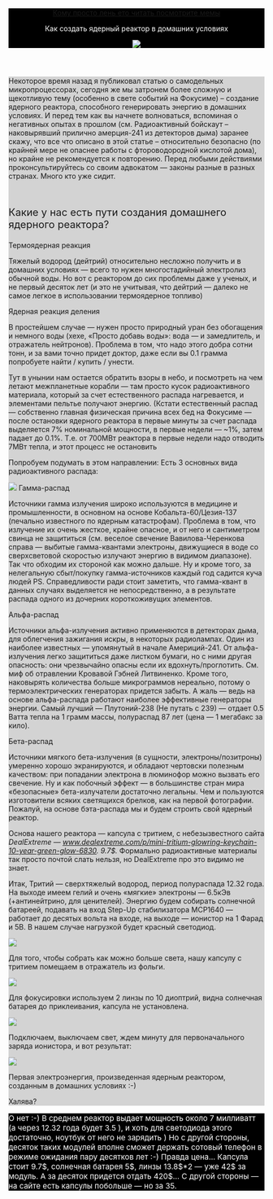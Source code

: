 <html>
    <title>
        Make atom energy
    </title>
    <body>
    <header style="background-color:black">
    <a href="https://pressa.tv/comics/">Кому просто лень ето читать посмотрите мемы</a>
     <p style="color:white;">Как создать ядерный реактор в домашних условиях</p>
     <img src="https://habrastorage.org/r/w1560/getpro/habr/comment_images/212/37d/b87/21237db87c4e7d22b68a239dfcebf2b5.jpg"/>
    </header>
    <main style="background-color:lightgray">
 <p>Некоторое время назад я публиковал статью о самодельных микропроцессорах, сегодня же мы затронем более сложную и щекотливую тему (особенно в свете событий на Фокусиме) – создание ядерного реактора, способного генерировать энергию в домашних условиях. И перед тем как вы начнете волноваться, вспоминая о негативных опытах в прошлом (см. Радиоактивный бойскаут – наковырявший прилично амерция-241 из детекторов дыма) заранее скажу, что все что описано в этой статье – относительно безопасно (по крайней мере не опаснее работы с фтороводородной кислотой дома), но крайне не рекомендуется к повторению. Перед любыми действиями проконсультируйтесь со своим адвокатом — законы разные в разных странах. Много кто уже сидит. 
 </p>
<br/>
        <p style="font-size:20px">Какие у нас есть пути создания домашнего ядерного реактора?

Термоядерная реакция

Тяжелый водород (дейтрий) относительно несложно получить и в домашних условиях — всего то нужен многостадийный электролиз обычной воды. Но вот с реактором до сих проблемы даже у ученых, и не первый десяток лет (и это не учитывая, что дейтрий — далеко не самое легкое в использовании термоядерное топливо)

Ядерная реакция деления

В простейшем случае — нужен просто природный уран без обогащения и немного воды (хехе, «Просто добавь воды»: вода — и замедлитель, и отражатель нейтронов). Проблема в том, что надо этого добра сотни тонн, и за вами точно придет доктор, даже если вы 0.1 грамма попробуете найти / купить / унести.

Тут в унынии нам остается обратить взоры в небо, и посмотреть на чем летают межпланетные корабли — там просто кусок радиоактивного материала, который за счет естественного распада нагревается, и элементами пельтье получают энергию. (Кстати естественный распад — собственно главная физическая причина всех бед на Фокусиме — после остановки ядерного реактора в первые минуты за счет распада выделяется 7% номинальной мощности, в первые недели — ~1%, затем падает до 0.1%. Т.е. от 700МВт реактора в первые недели надо отводить 7МВт тепла, и этот процесс не остановить</p>
    <p>Попробуем подумать в этом направлении: Есть 3 основных вида радиоактивного распада:

<img src="https://habrastorage.org/r/w1560/getpro/geektimes/post_images/39b/333/54a/39b33354a5e6b8a4de441f7387c18077.jpg"/>
Гамма-распад

Источники гамма излучения широко используются в медицине и промышленности, в основном на основе Кобальта-60/Цезия-137 (печально известного по ядерным катастрофам). Проблема в том, что излучение их очень жесткое, крайне опасное, и от него и сантиметром свинца не защититься (см. веселое свечение Вавилова-Черенкова справа — выбитые гамма-квантами электроны, движущиеся в воде со сверхсветовой скоростью излучают энергию в видимом диапазоне). Так что обходим их стороной как можно дальше. Ну и кроме того, за нелегальную сбыт/покупку гамма-источников каждый год садится куча людей 
PS. Справедливости ради стоит заметить, что гамма-квант в данных случаях выделяется не непосредственно, а в результате распада одного из дочерних короткоживущих элементов.
    </p>
    <p>Альфа-распад

Источники альфа-излучения активно применяются в детекторах дыма, для облегчения зажигания искры, в некоторых радиолампах. Один из наиболее известных — упомянутый в начале Америций-241. От альфа-излучения легко защититься даже листком бумаги, но с ними другая опасность: они чрезвычайно опасны если их вдохнуть/проглотить. См. миф об отравлении Кровавой Гэбней Литвиненко. Кроме того, наковырять количества больше микрограммов нереально, потому о термоэлектрических генераторах придется забыть. А жаль — ведь на основе альфа-распада работают наиболее эффективные генераторы энергии. Самый лучший — Плутоний-238 (Не путать с 239) — отдает 0.5 Ватта тепла на 1 грамм массы, полураспад 87 лет (цена — 1 мегабакс за кило).
    </p>
    <p>Бета-распад

Источники мягкого бета-излучения (в сущности, электроны/позитроны) умеренно хорошо экранируются, и обладают чертовски полезным качеством: при попадании электрона в люминофор можно вызвать его свечение. Ну и как побочный эффект — в большинстве стран мира «безопасные» бета-излучатели достаточно легальны. Чем и пользуются изготовители всяких светящихся брелков, как на первой фотографии. Пожалуй, на основе бэта-распада мы и будем строить свой ядерный реактор.

Основа нашего реактора — капсула с тритием, с небезызвестного сайта <i>DealExtreme — www.dealextreme.com/p/mini-tritium-glowring-keychain-10-year-green-glow-6830. 9.7$.</i> Формально радиоактивные материалы так просто почтой слать нельзя, но DealExtreme про это видимо не знает.
    </p>
    <p>Итак, Тритий — сверхтяжелый водород, период полураспада 12.32 года. На выходе имеем гелий и очень «мягкие» электроны — 6.5кЭв (+антинейтрино, для ценителей). Энергию будем собирать солнечной батареей, подавать на вход Step-Up стабилизатора MCP1640 — работает до десятых вольта на входе, на выходе — ионистор на 1 Фарад и 5В. В нашем случае нагрузкой будет красный светодиод.
    </p>
    <img src="https://habrastorage.org/getpro/geektimes/post_images/a13/514/038/a13514038d239985184a40183a172783.gif"/>
<p>Для того, чтобы собрать как можно больше света, нашу капсулу с тритием помещаем в отражатель из фольги.
</p>
<img src="https://habrastorage.org/r/w1560/getpro/geektimes/post_images/756/c62/e96/756c62e96f8ee03e74a0ad1909f88b70.jpg"/>
<p>Для фокусировки используем 2 линзы по 10 диоптрий, видна солнечная батарея до приклеивания, капсула не установлена.
</p>
<img src="https://habrastorage.org/r/w1560/getpro/geektimes/post_images/459/d86/082/459d8608256f32cf60eda6e367f436bd.jpg"/>
<p>Подключаем, выключаем свет, ждем минуту для первоначального заряда ионистора, и вот результат:
</p>
<img src="https://habrastorage.org/r/w1560/getpro/geektimes/post_images/362/5a5/f39/3625a5f397d956e09eae9d7456b75713.jpg"/>
<p></p>
<p>Первая электроэнергия, произведенная ядерным реактором, созданным в домашних условиях :-)
</p>
<p>Халява?
</p>
    </main>
    <footer style="background-color:black;color:white;">
        <p style="font-size:15px">О нет :-) В среднем реактор выдает мощность около 7 милливатт (а через 12.32 года будет 3.5 ), и хоть для светодиода этого достаточно, ноутбук от него не зарядить ) Но с другой стороны, десяток таких модулей вполне сможет держать сотовый телефон в режиме ожидания пару десятков лет :-) Правда цена… Капсула стоит 9.7$, солнечная батарея 5$, линзы 13.8$*2 — уже 42$ за модуль. А за десяток придется отдать 420$… С другой стороны — на сайте есть капсулы побольше — но за 35.</p>
    </footer>
    </body>
</html>
